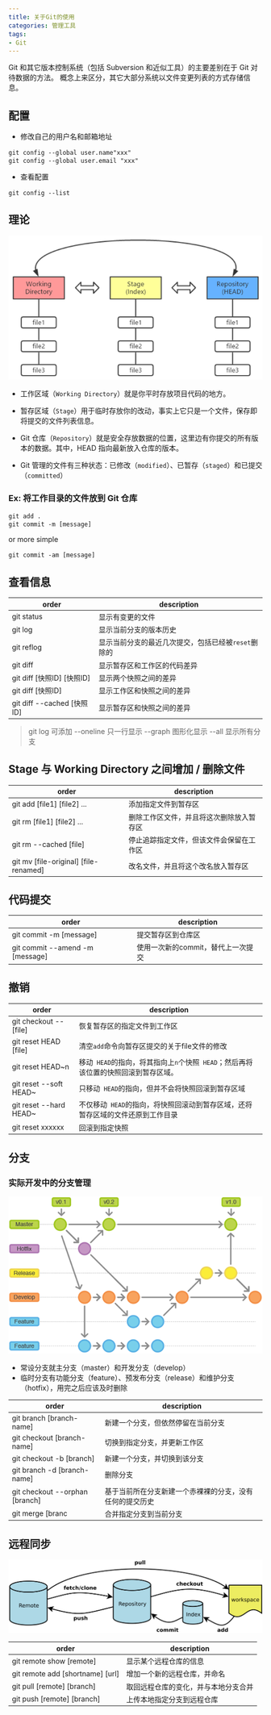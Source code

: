 ```yaml
---
title: 关于Git的使用
categories: 管理工具
tags:
- Git
---
```


Git 和其它版本控制系统（包括 Subversion 和近似工具）的主要差别在于 Git 对待数据的方法。 概念上来区分，其它大部分系统以文件变更列表的方式存储信息。
<!-- more -->
## 配置
- 修改自己的用户名和邮箱地址
```
git config --global user.name"xxx"
git config --global user.email "xxx"
```
- 查看配置
```
git config --list
```
## 理论

![three tree](git-learn/1.png)
- 工作区域（`Working Directory`）就是你平时存放项目代码的地方。

- 暂存区域（`Stage`）用于临时存放你的改动，事实上它只是一个文件，保存即将提交的文件列表信息。

- Git 仓库（`Repository`）就是安全存放数据的位置，这里边有你提交的所有版本的数据。其中，HEAD 指向最新放入仓库的版本。
- Git 管理的文件有三种状态：已修改（`modified`）、已暂存（`staged`）和已提交（`committed`）

### Ex: 将工作目录的文件放到 Git 仓库
```
git add .
git commit -m [message]
```
or more simple
```
git commit -am [message]  
```

## 查看信息
|order       | description           |
|-|-|
|       git status      |          显示有变更的文件  |
|git log| 显示当前分支的版本历史|
|git reflog|显示当前分支的最近几次提交，包括已经被`reset`删除的|
|git diff| 显示暂存区和工作区的代码差异|
|    git diff [快照ID] [快照ID]           | 显示两个快照之间的差异       |
|    git diff [快照ID]    | 显示工作区和快照之间的差异       |
|git diff --cached [快照ID] |显示暂存区和快照之间的差异|

>git log 可添加  --oneline  只一行显示  --graph 图形化显示 --all 显示所有分支
## Stage 与 Working Directory 之间增加 / 删除文件
|order       | description           |
|-|-|
|       git add [file1] [file2] ...     |          添加指定文件到暂存区  |
|git rm [file1] [file2] ...|删除工作区文件，并且将这次删除放入暂存区|
|git rm --cached [file]|停止追踪指定文件，但该文件会保留在工作区|
|git mv [file-original] [file-renamed]|改名文件，并且将这个改名放入暂存区|

## 代码提交
|order       | description           |
|-|-|
|     git commit -m [message]     |        提交暂存区到仓库区   |
| git commit --amend -m [message]|使用一次新的commit，替代上一次提交| 

## 撤销
|order       | description           |
|-|-|
|    git checkout -- [file]  |      恢复暂存区的指定文件到工作区   |
|    git reset HEAD [file]  |     清空`add`命令向暂存区提交的关于file文件的修改 |
|  git reset HEAD~n      |     移动` HEAD`的指向，将其指向上`n`个快照` HEAD`；然后再将该位置的快照回滚到暂存区域。 |   
| git reset --soft HEAD~ |          只移动` HEAD`的指向，但并不会将快照回滚到暂存区域  |   
| git reset --hard HEAD~ |          不仅移动` HEAD`的指向，将快照回滚动到暂存区域，还将暂存区域的文件还原到工作目录  |  
| git reset xxxxxx |       回滚到指定快照  |    

## 分支
### 实际开发中的分支管理
![分支管理](git-learn/2.png)

- 常设分支就主分支（master）和开发分支（develop）
- 临时分支有功能分支（feature）、预发布分支（release）和维护分支（hotfix），用完之后应该及时删除

|order       | description           |
|-|-|
|    git branch [branch-name]  |  新建一个分支，但依然停留在当前分支   |
|git checkout [branch-name]|切换到指定分支，并更新工作区|
|git checkout -b [branch]|新建一个分支，并切换到该分支|
|git branch -d [branch-name]|删除分支|
|git checkout --orphan [branch] |基于当前所在分支新建一个赤裸裸的分支，没有任何的提交历史|
| git merge [branc|合并指定分支到当前分支|

## 远程同步
![远程同步](git-learn/3.png)

|order       | description           |
|-|-|
|git remote show [remote]|显示某个远程仓库的信息|
|git remote add [shortname] [url]|增加一个新的远程仓库，并命名|
|git pull [remote] [branch]|取回远程仓库的变化，并与本地分支合并|
|git push [remote] [branch]|上传本地指定分支到远程仓库|
